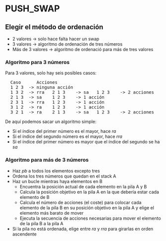# PUSH_SWAP

## Elegir el método de ordenación

* 2 valores -> solo hace falta hacer un swap
* 3 valores -> algoritmo de ordenación de tres números
* Más de 3 valores -> algoritmo de ordenació para más de tres valores

### Algoritmo para 3 números
Para 3 valores, solo hay seis posibles casos:
<pre>
  Caso      Acciones
  1 2 3  -> ninguna acción
  1 3 2  -> rra   2 1 3    -> sa   1 2 3    -> 2 acciones
  2 1 3  -> sa    1 2 3    -> 1 acción
  2 3 1  -> rra   1 2 3    -> 1 acción
  3 1 2  -> ra    1 2 3    -> 1 acción
  3 2 1  -> ra    2 1 3    -> sa   1 2 3    -> 2 acciones
</pre>

De aquí podemos sacar un algoritmo simple:
* Si el índice del primer número es el mayor, hace *ra*
* Si el índice del segundo número es el mayor, hace *rra*
* Si el índice del primer número es mayor que el índice del segundo se ha *sa*

### Algoritmo para más de 3 números
* Haz *pb* a todos los elementos excepto tres
* Ordena los tres números que quedan en el stack A
* Haz un bucle mientras haya elementos en B
  *  Encuentra la posición actual de cada elemento en la pila A y B
  * Calcula la posición objetivo en la pila A en la que debería estar cada elemento de B
  * Calcula el número de acciones (el coste) para colocar cada elemento de la pila B en su posición objetivo en
       la pila A y elige el elemento más barato de mover
  * Ejecuta la secuencia de acciones necesarias para mover el elemento de la pila B a la pila A
* Si la pila no está ordenada, elige entre *ra* y *rra* para girarlas en orden ascendente
